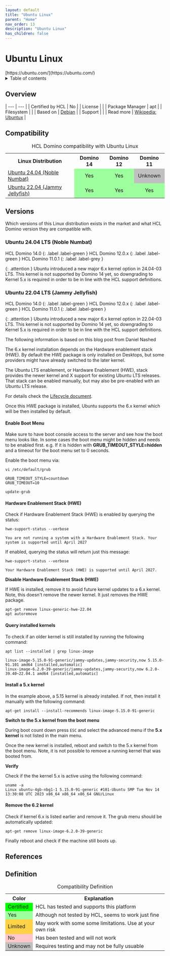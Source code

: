 ```yaml
---
layout: default
title: "Ubuntu Linux"
parent: "Home"
nav_order: 13
description: "Ubuntu Linux"
has_children: false
---
```


<h1>Ubuntu Linux</h1>
[https://ubuntu.com/](https://ubuntu.com/)

<details close markdown="block">
  <summary>
    Table of contents
  </summary>
  {: .text-delta }
1. TOC
{:toc}
</details>

## Overview

| --- | --- |
| Certified by HCL | No |
| License         |    |
| Package Manager | apt |
| Filesystem      |  |
| Based on        | [Debian](debian.md)  |
| Support         |    |
| Read more       | [Wikipedia: Ubuntux](https://en.wikipedia.org/wiki/Ubuntu) |

## Compatibility

<table>
  <caption>HCL Domino compatibility with Ubuntu Linux</caption>
  <tbody>
    <tr>
      <th>Linux Distribution</th>
      <th>Domino 14</th>
      <th>Domino 12</th>
      <th>Domino 11</th>
    </tr>
    <tr>
      <td><a href="#ubuntu-2404-lts-noble-numbat">Ubuntu 24.04 (Noble Numbat)</a></td>
      <td style="background:#9EFF9E;text-align:center;" >Yes</td>
      <td style="background:#9EFF9E;text-align:center;" >Yes</td>
      <td style="background:#C0C0C0;text-align:center;" >Unknown</td>
    </tr>
    <tr>
      <td><a href="#ubuntu-2204-lts-jammy-jellyfish">Ubuntu 22.04 (Jammy Jellyfish)</a></td>
      <td style="background:#9EFF9E;text-align:center;" >Yes</td>
      <td style="background:#9EFF9E;text-align:center;" >Yes</td>
      <td style="background:#9EFF9E;text-align:center;" >Yes</td>
    </tr>
  </tbody>
</table>

## Versions
Which versions of this Linux distribution exists in the market and what HCL Domino version they are compatible with.

### Ubuntu 24.04 LTS (Noble Numbat)

HCL Domino 14.0
{: .label .label-green }
HCL Domino 12.0.x
{: .label .label-green }
HCL Domino 11.0.1
{: .label .label-grey }

{: .attention }
Ubuntu introduced a new major 6.x kernel option in 24.04-03 LTS. This kernel is not supported by Domino 14 yet, so downgrading to Kernel 5.x is required in order to be in line with the HCL support definitions.


### Ubuntu 22.04 LTS (Jammy Jellyfish)

HCL Domino 14.0
{: .label .label-green }
HCL Domino 12.0.x
{: .label .label-green }
HCL Domino 11.0.1
{: .label .label-green }

{: .attention }
Ubuntu introduced a new major 6.x kernel option in 22.04-03 LTS. This kernel is not supported by Domino 14 yet, so downgrading to Kernel 5.x is required in order to be in line with the HCL support definitions.

The following information is based on this blog post from Daniel Nashed

The 6.x kernel installation depends on the Hardware enablement stack (HWE).
By default the HWE package is only installed on Desktops, but some providers might have already switched to the later kernel.

The Ubuntu LTS enablement, or Hardware Enablement (HWE), stack provides the newer kernel and X support for existing Ubuntu LTS releases. That stack can be enabled manually, but may also be pre-enabled with an Ubuntu LTS release.

For details check the [Lifecycle document](https://ubuntu.com/kernel/lifecycle).

Once this HWE package is installed, Ubuntu supports the 6.x kernel which will be then installed by default.

#### Enable Boot Menu

Make sure to have boot console access to the server and see how the boot menu looks like. In some cases the boot menu might be hidden and needs to be enabled first. e.g. If it is hidden with **GRUB_TIMEOUT_STYLE=hidden** and a timeout for the boot menu set to 0 seconds. 

Enable the boot menu via:

```
vi /etc/default/grub

GRUB_TIMEOUT_STYLE=countdown
GRUB_TIMEOUT=10

update-grub
```


#### Hardware Enablement Stack (HWE)

Check if Hardware Enablement Stack (HWE) is enabled by querying the status:

```
hwe-support-status --verbose

You are not running a system with a Hardware Enablement Stack. Your system is supported until April 2027
```

If enabled, querying the status will return just this message:
```
hwe-support-status --verbose

Your Hardware Enablement Stack (HWE) is supported until April 2027.
```

**Disable Hardware Enablement Stack (HWE)**

If HWE is installed, remove it to avoid future kernel updates to a 6.x kernel.
Note, this doesn't remove the newer kernel. It just removes the HWE package.

```
apt-get remove linux-generic-hwe-22.04
apt autoremove
```

#### Query installed kernels

To check if an older kernel is still installed by running the following command:

```
apt list --installed | grep linux-image

linux-image-5.15.0-91-generic/jammy-updates,jammy-security,now 5.15.0-91.101 amd64 [installed,automatic]
linux-image-6.2.0-39-generic/jammy-updates,jammy-security,now 6.2.0-39.40~22.04.1 amd64 [installed,automatic]
```

#### Install a 5.x kernel

In the example above, a 5.15 kernel is already installed.
If not, then install it manually with the following command:

```
apt-get install --install-recommends linux-image-5.15.0-91-generic
```

**Switch to the 5.x kernel from the boot menu**

During boot count down press `ESC` and select the advanced menu if the **5.x kernel** is not listed in the main menu.

Once the new kernel is installed, reboot and switch to the 5.x kernel from the boot menu. Note, it is not possible to remove a running kernel that was booted from.

**Verify**

Check if the the kernel 5.x is active using the following command:

```
uname -a
Linux ubuntu-4gb-nbg1-1 5.15.0-91-generic #101-Ubuntu SMP Tue Nov 14 13:30:08 UTC 2023 x86_64 x86_64 x86_64 GNU/Linux
```

#### Remove the 6.2 kernel

Check if kernel 6.x is listed earlier and remove it. The grub menu should be automatically updated:

```
apt-get remove linux-image-6.2.0-39-generic
```

Finally reboot and check if the machine still boots up.


## References

## Definition

<table>
  <caption>Compatibility Definition</caption>
  <tbody>
    <tr>
      <th>Color</th>
      <th>Explanation</th>
    </tr>
    <tr>
      <td style="background:#00FF00" title="">Certified</td>
      <td>HCL has tested and supports this platform</td>
    </tr>
    <tr>
      <td style="background:#9EFF9E" title="">Yes</td>
      <td>Although not tested by HCL, seems to work just fine</td>
    </tr>
    <tr>
      <td style="background:#FFD147" title="">Limited</td>
      <td>May work with some some limitations. Use at your own risk</td>
    </tr>
    <tr>
      <td style="background:#FFC7C7" title="">No</td>
      <td>Has been tested and will not work</td>
    </tr>
    <tr>
      <td style="background:#C0C0C0" title="">Unknown</td>
      <td>Requires testing and may not be fully usuable</td>
    </tr>
  </tbody>
</table>